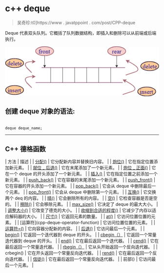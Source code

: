 # c++ deque

> 吴奇珍:t0]https://www . javatppoint . com/post/CPP-deque

Deque 代表双头队列。它概括了队列数据结构，即插入和删除可以从前端或后端执行。

![c++ Deque](img/76f09f2911201661f5b2a25cdfa8c619.png)

## 创建 deque 对象的语法:

```

deque deque_name; 
```

* * *

## C++ 德格函数

| 方法 | 描述 |
| [分配()](cpp-deque-assign-function) | 它分配新内容并替换旧内容。 |
| [炮位()](cpp-deque-emplace-function) | 它在指定位置添加新元素。 |
| [就位 _ 后退()](cpp-deque-emplace_back-function) | 它在末尾添加了一个新元素。 |
| [炮位 _ 正面()](cpp-deque-emplace_front-function) | 它在一个 deque 的开头添加了一个新元素。 |
| [插入()](cpp-deque-insert-function) | 它在指定位置之前添加一个新元素。 |
| [push_back()](cpp-deque-push_back-function) | 它在容器的末尾添加一个新元素。 |
| [push_front()](cpp-deque-push_front-function) | 它在容器的开头添加一个新元素。 |
| [pop_back()](cpp-deque-pop_back-function) | 它会从 deque 中删除最后一个元素。 |
| [pop_front()](cpp-deque-pop_front-function) | 它会从 deque 中删除第一个元素。 |
| [互换()](cpp-deque-swap-function) | 它交换两个 deq 的内容。 |
| [晴()](cpp-deque-clear-function) | 它会删除所有的内容。 |
| [空()](cpp-deque-empty-function) | 它检查容器是否是空的。 |
| [擦除()](cpp-deque-erase-function) | 它会移除元素。 |
| [max_size()](cpp-deque-max_size-function) | 它决定了 deque 的最大大小。 |
| [调整大小()](cpp-deque-resize-function) | 它改变了德克的大小。 |
| [收缩到合适的程度()](cpp-deque-shrink_to_fit-function) | 它减少了内存以适应解码器的大小。 |
| [尺寸()](cpp-deque-size-function) | 它返回元素的数量。 |
| [at()](cpp-deque-at-function) | 它访问位置位置的元素。 |
| [运算符[]()](cpp-deque-operator[]()-function) | 它访问位置位置的元素。 |
| [运算符=()](cpp-deque-operator=()-function) | 它向容器分配新的内容。 |
| [后退()](cpp-deque-back-function) | 它访问最后一个元素。 |
| [begin()](cpp-deque-begin-function) | 它返回一个迭代器到 deque 的开头。 |
| [cbegin（）](cpp-deque-cbegin-function) | 它返回一个常量迭代器到 deque 的开头。 |
| [end()](cpp-deque-end-function) | 它在最后返回一个迭代器。 |
| [cend()](cpp-deque-cend-function) | 它在最后返回一个常量迭代器。 |
| [rbegin（）](cpp-deque-rbegin-function) | 它从头开始返回一个反向迭代器。 |
| crbegin() | 它在开头返回一个常量反向迭代器。 |
| [rend()](cpp-deque-rend-function) | 它在最后返回一个反向迭代器。 |
| [信徒()](cpp-deque-crend-function) | 它在最后返回一个常量反向迭代器。 |
| 前部() | 它访问最后一个元素。 |